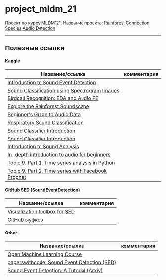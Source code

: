 # project_mldm_21

Проект по курсу [MLDM'21](https://github.com/HSE-LAMBDA/MLDM-2021/blob/main/Exam-project-guidelines.md). Название проекта: [Rainforest Connection Species Audio Detection](https://www.kaggle.com/c/rfcx-species-audio-detection/overview)

---
## Полезные ссылки
#### Kaggle
| Название/ссылка|комментария |
| ------------- | ------------- |
|[Introduction to Sound Event Detection](https://www.kaggle.com/hidehisaarai1213/introduction-to-sound-event-detection)||
|[Sound Classification using Spectrogram Images](https://www.kaggle.com/devilsknight/sound-classification-using-spectrogram-images)||
|[Birdcall Recognition: EDA and Audio FE](https://www.kaggle.com/andradaolteanu/birdcall-recognition-eda-and-audio-fe)||
|[Explore the Rainforest Soundscape](https://www.kaggle.com/gpreda/explore-the-rainforest-soundscape)||
|[Beginner's Guide to Audio Data](https://www.kaggle.com/fizzbuzz/beginner-s-guide-to-audio-data)||
|[Respiratory Sound Classification](https://www.kaggle.com/georgekantasis/respiratory-sound-classification)||
|[Sound Classifier Introduction](https://www.kaggle.com/aditya48/sound-classifier-introduction)||
|[Sound Classifier Introduction](https://www.kaggle.com/aditya48/sound-classifier-introduction)||
|[Introduction to Sound Analysis](https://www.kaggle.com/mrhippo/introduction-to-sound-analysis)||
|[In-depth introduction to audio for beginners](https://www.kaggle.com/deepaksinghrawat/in-depth-introduction-to-audio-for-beginners)||
|[Topic 9. Part 1. Time series analysis in Python](https://www.kaggle.com/kashnitsky/topic-9-part-1-time-series-analysis-in-python)||
|[Topic 9. Part 2. Time series with Facebook Prophet](https://www.kaggle.com/kashnitsky/topic-9-part-2-time-series-with-facebook-prophet)||


#### GitHub SED (SoundEventDetection)
| Название/ссылка|комментария |
| ------------- | ------------- |
|[Visualization toolbox for SED](https://github.com/TUT-ARG/sed_vis)||
|[GitHub ыуфкср](https://github.com/search?q=sound+event+detection)||
[]()

#### Other
| Название/ссылка|комментария |
| ------------- | ------------- |
|[Open Machine Learning Course](https://mlcourse.ai/)||
|[paperswithcode: Sound Event Detection (SED)](https://paperswithcode.com/task/sound-event-detection)||
|[Sound Event Detection: A Tutorial (Arxiv)](https://arxiv.org/abs/2107.05463)||
[]()


